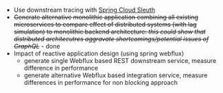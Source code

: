 * Use downstream tracing with [Spring Cloud Sleuth](https://spring.io/projects/spring-cloud-sleuth#samples)
* ~~Generate alternative monolithic application combining all existing microservices to compare effect of distributed systems (with lag simulation) to monolithic backend architecture: *this could show that distributed architecutres aggravate shortcomings/potential issues of GraphQL*~~ - done
* Impact of reactive application design (using spring webflux)
  * generate single Webflux based REST downstream service, measure difference in performance
  * generate alternative Webflux based integration service, measure differences in performance for non blocking approach